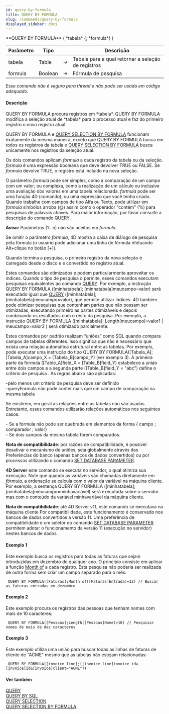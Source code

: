 ```yaml
---
id: query-by-formula
title: QUERY BY FORMULA
slug: /commands/query-by-formula
displayed_sidebar: docs
---
```


<!--REF #_command_.QUERY BY FORMULA.Syntax-->**QUERY BY FORMULA** ( *tabela* {; *formula*} )<!-- END REF-->
<!--REF #_command_.QUERY BY FORMULA.Params-->
| Parâmetro | Tipo |  | Descrição |
| --- | --- | --- | --- |
| tabela | Table | &#8594;  | Tabela para a qual retornar a seleção de registros |
| formula | Boolean | &#8594;  | Fórmula de pesquisa |

<!-- END REF-->

*Esse comando não é seguro para thread e não pode ser usado em código adequado.*


#### Descrição 

<!--REF #_command_.QUERY BY FORMULA.Summary-->QUERY BY FORMULA procura registros em *tabela*.<!-- END REF--> QUERY BY FORMULA modifica a seleção atual de *tabela* para o processo atual e faz do primeiro registro o novo registro atual. 

QUERY BY FORMULA e [QUERY SELECTION BY FORMULA](query-selection-by-formula.md) funcionam exatamente da mesma maneira, exceto que QUERY BY FORMULA busca em todos os registros da tabela e [QUERY SELECTION BY FORMULA](query-selection-by-formula.md) busca unicamente nos registros da seleção atual.  
  
Os dois comandos aplicam *formula* a cada registro da tabela ou da seleção. *formula* é uma expressão booleana que deve devolver TRUE ou FALSE. Se *formula* devolve TRUE, o registro está incluído na nova seleção.

O parâmetro *formula* pode ser simples, como a comparação de um campo com um valor; ou complexa, como a realização de um cálculo ou inclusive uma avaliação dos valores em uma tabela relacionada. *formula* pode ser uma função 4D (comando), ou uma expressão que você tenha criado. Quando trabalhe com campos de tipo Alfa ou Texto, pode utilizar em *formula* símbolos arroba (@) assim como o operador "contém" (%) para pesquisas de palavras chaves. Para maior informação, por favor consulte a descrição do comando [QUERY](query.md).

  
**Aviso:** Parâmetros ($1...$n) não são aceitos em *formula*.

Se omitir o parâmetro *formula*, 4D mostra a caixa de diálogo de pesquisa pela fórmula (o usuário pode adicionar uma linha de fórmula efetuando Alt+clique no botão \[+\]).  
  
Quando termina a pesquisa, o primeiro registro da nova seleção é carregado desde o disco e é convertido no registro atual.

Estes comandos são otimizados e podem particularmente aproveitar os índices. Quando o tipo de pesquisa o permite, esses comandos executam pesquisas equivalentes ao comando [QUERY](query.md). Por exemplo, a instrução QUERY BY FORMULA (\[minhatabela\]; \[minhatabela\]meucampo=valor) será executado igual que [QUERY](query.md) (\[minhatabela\]; \[minhatabela\]meucampo=valor), que permite utilizar índices. 4D também pode otimizar pesquisas que contenham partes que não possam ser otimizadas, executando primeiro as partes otimizáveis e depois combinando os resultados com o resto da pesquisa. Por exemplo, a instrução QUERY BY FORMULA (\[minhatabela\]; Length(meucampo)=valor1 | meucampo=valor2 ) será otimizado parcialmente.  
  
Estes comandos por padrão realizam “uniões” como SQL quando compara campos de tabelas diferentes. Isso significa que não é necessário que exista uma relação automática estrutural entre as tabelas. Por exemplo, pode executar uma instrução do tipo QUERY BY FORMULA(\[Tabela\_A\];\[Tabela\_A\]campo\_X = \[Tabela\_B\]campo\_Y) (ver exemplo 3). A primeira parte da fòrmula (\[Table\_A\]field\_X = \[Table\_B\]field\_Y) estabelece a uniáo entre dois campos e a segunda parte (\[Table\_B\]field\_Y = "abc") define o critèrio de pesquisa . As regras abaixo são aplicadas:

\-pelo menos um critério de pesquisa deve ser definido  
\-queryFormula não pode conter mais que um campo de comparação na mesma tabela

Se existirem, em geral as relações entre as tabelas não são usadas. Entretanto, esses comandos utilizarão relações automáticas nos seguintes casos:

\- Se a formula não pode ser quebrada em elementos da forma { campo ; comparador ; valor}  
\- Se dois campos da mesma tabela forem comparados.

  
**Nota de compatibilidade**: por razões de compatibilidade, é possível desativar o mecanismo de uniões, seja globalmente através das Preferências do banco (apenas bancos de dados convertidos) ou por processos utilizando o comando [SET DATABASE PARAMETER](set-database-parameter.md).  
  
**4D Server** este comando se executa no servidor, o qual otimiza sua execução. Note que quando as variáveis são chamadas diretamente em *fórmula*, a ordenação se calcula com o valor da variável na máquina cliente. Por exemplo, a sentença QUERY BY FORMULA (\[minhatabela\]; \[minhatabela\]meucampo=minhavariável) será executada sobre o servidor mas com o conteúdo da variável minhavariável da máquina cliente.

**Nota de compatibilidade**: até 4D Server v11, este comando se executava na máquina cliente Por compatibilidade, este funcionamento é conservado nos bancos de dados convertidos a versão 11\. Uma preferência de compatibilidade e um seletor do comando [SET DATABASE PARAMETER](set-database-parameter.md) permitem adotar o funcionamento da versão 11 (execução no servidor) nestes bancos de dados.

#### Exemplo 1 

Este exemplo busca os registros para todas as faturas que sejam introduzidas em dezembro de qualquer ano. O princípio consiste em aplicar a função [Month of](month-of.md "Month of") a cada registro. Esta pesquisa não poderia ser realizada de outra forma sem criar um campo separado para o mês: 

```4d
 QUERY BY FORMULA([Faturas];Month of([Faturas]Entrada)=12) // Buscar as faturas entradas em dezembro
```

#### Exemplo 2 

Este exemplo procura os registros das pessoas que tenham nomes com mais de 10 caracteres: 

```4d
 QUERY BY FORMULA([Pessoas];Length([Pessoas]Nome)>10) // Pesquisar nomes de mais de dez caracteres
```

#### Exemplo 3 

Este exemplo utiliza uma união para buscar todas as linhas de faturas de cliente de "ACME" mesmo que as tabelas não estejam relacionadas:

```4d
 QUERY BY FORMULA([invoice_line];([invoice_line]invoice_id=[invoice]id&[invoice]client="ACME"))
```

#### Ver também 

[QUERY](query.md)  
[QUERY BY SQL](query-by-sql.md)  
[QUERY SELECTION](query-selection.md)  
[QUERY SELECTION BY FORMULA](query-selection-by-formula.md)  